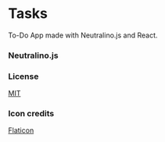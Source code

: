 # Tasks

To-Do App made with Neutralino.js and React.

### Neutralino.js

### License

[MIT](LICENSE)

### Icon credits

[Flaticon](https://www.flaticon.com)
